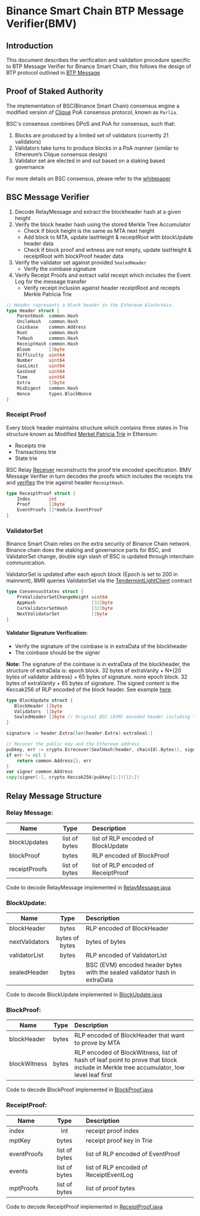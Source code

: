 # Binance Smart Chain BTP Message Verifier(BMV)

## Introduction

This document describes the verification and validation procedure specific to BTP Message Verifier for Binance Smart Chain, 
this follows the design of BTP protocol outlined in [BTP Message](btp.md#btp-message)

## Proof of Staked Authority

The implementation of BSC(Binance Smart Chain) consensus engine a modified version of [Clique](https://eips.ethereum.org/EIPS/eip-225) PoA
consensus protocol, known as `Parlia`.

BSC's consensus combines DPoS and PoA for consensus, such that:

1. Blocks are produced by a limited set of validators (currently 21 validators)
2. Validators take turns to produce blocks in a PoA manner (similar to Ethereum’s Clique consensus design)
3. Validator set are elected in and out based on a staking based governance

For more details on BSC consensus, please refer to the [whitepaper](https://github.com/binance-chain/whitepaper/blob/12237099ad5e7d2e33641445531a3f25dc1ebe78/WHITEPAPER.md)

## BSC Message Verifier

1. Decode RelayMessage and extract the blockheader hash at a given height
2. Verify the block header hash using the stored Merkle Tree Accumulator
    - Check if block height is the same as MTA next height
    - Add block to MTA, update lastHeight & receiptRoot with blockUpdate header data
    - Check if block proof and witness are not empty, update lastHeight & receiptRoot with blockProof header data
3. Verify the validator set against provided `SealedHeader`
    - Verify the coinbase signature
4. Verify Receipt Proofs and extract valid receipt which includes the Event Log for the message transfer
    - Verify receipt inclusion against header receiptRoot and receipts Merkle Patricia Trie

```go
// Header represents a block header in the Ethereum blockchain.
type Header struct {
	ParentHash  common.Hash
	UncleHash   common.Hash
	Coinbase    common.Address
	Root        common.Hash
	TxHash      common.Hash
	ReceiptHash common.Hash
	Bloom       []byte
	Difficulty  uint64
	Number      uint64
	GasLimit    uint64
	GasUsed     uint64
	Time        uint64
	Extra       []byte
	MixDigest   common.Hash
	Nonce       types.BlockNonce
}
```

### Receipt Proof

Every block header maintains structure which contains three states in Trie structure known as Modified [Merkel Patricia Trie](https://eth.wiki/en/fundamentals/patricia-tree) in Ethereum:

- Receipts trie
- Transactions trie
- State trie

BSC Relay [Receiver](https://github.com/icon-project/icon-bridge/blob/bridge_bsc/cmd/btpsimple/module/bsc/receiver.go#L150) reconstructs the proof trie encoded specification. 
BMV Message Verifier in turn decodes the proofs which includes the receipts trie and [verifies](https://github.com/icon-project/icon-bridge/blob/bridge_bsc/javascore/bmv/src/main/java/foundation/icon/btp/bmv/BTPMessageVerifier.java#L91)
the trie against header `ReceiptHash`. 

```go
type ReceiptProof struct {
	Index       int
	Proof       []byte
	EventProofs []*module.EventProof
}
```

### ValidatorSet

Binance Smart Chain relies on the extra security of Binance Chain network. Binance chain does the staking and governance parts for BSC,
and ValidatorSet change, double sign slash of BSC is updated through interchain communication.

ValidatorSet is updated after each epoch block (Epoch is set to 200 in mainnent), BMR queries ValidatorSet via the [TendermintLightClient](https://github.com/icon-project/icon-bridge/blob/bridge_bsc/cmd/btpsimple/module/bsc/receiver.go#L82) contract  

```go
type ConsensusStates struct {
	PreValidatorSetChangeHeight uint64
	AppHash                     [32]byte
	CurValidatorSetHash         [32]byte
	NextValidatorSet            []byte
}
```

#### Validator Signature Verification: 
- Verify the signature of the coinbase is in extraData of the blockheader
- The coinbase should be the signer

**Note:** 
The signature of the coinbase is in extraData of the blockheader, the structure of extraData is: epoch block. 32 bytes of extraVanity + N*{20 bytes of validator address} + 65 bytes of signature. none epoch block. 32 bytes of extraVanity + 65 bytes of signature. The signed content is the Keccak256 of RLP encoded of the block header. See example [here](https://github.com/binance-chain/bsc/blob/955c78bde05c756fe30a9e6ecf8bed5091d9f62e/consensus/parlia/parlia.go#L158).

```go
type BlockUpdate struct {
   BlockHeader []byte
   Validators  []byte
   SealedHeader []byte // Original BSC (EVM) encoded header including the validator signature
}
```

```go
signature := header.Extra[len(header.Extra)-extraSeal:]

// Recover the public key and the Ethereum address
pubkey, err := crypto.Ecrecover(SealHash(header, chainId).Bytes(), signature)
if err != nil {
    return common.Address{}, err
}
var signer common.Address
copy(signer[:], crypto.Keccak256(pubkey[1:])[12:])
```

## Relay Message Structure
### Relay Message:
| Name          |      Type      |  Description                        |
|---------------|:--------------:|:------------------------------------|
| blockUpdates  |  list of bytes | list of RLP encoded of BlockUpdate  |
| blockProof    |    bytes       | RLP encoded of BlockProof           |
| receiptProofs | list of bytes  | list of RLP encoded of ReceiptProof |
Code to decode RelayMessage implemented in [RelayMessage.java](https://github.com/icon-project/icon-bridge/blob/bridge_bsc/javascore/bmv/src/main/java/foundation/icon/btp/bmv/types/RelayMessage.java)
### BlockUpdate:
| Name           |      Type      |  Description                 |
|----------------|:--------------:|:-----------------------------|
| blockHeader    |    bytes       | RLP encoded of BlockHeader   |
| nextValidators | bytes of bytes | bytes of bytes               |
| validatorList  |    bytes       | RLP encoded of ValidatorList |
| sealedHeader   |    bytes       | BSC (EVM) encoded header bytes with the sealed validator hash in extraData     |
Code to decode BlockUpdate implemented in [BlockUpdate.java](https://github.com/icon-project/icon-bridge/blob/bridge_bsc/javascore/bmv/src/main/java/foundation/icon/btp/bmv/types/BlockUpdate.java)
### BlockProof:
| Name           |      Type      |  Description                |
|----------------|:--------------:|:----------------------------|
| blockHeader    |    bytes       | RLP encoded of BlockHeader that want to prove by MTA|
| blockWitness   |    bytes       | RLP encoded of BlockWitness, list of hash of leaf point to prove that block include in Merkle tree accumulator, low level leaf first |
Code to decode BlockProof implemented in [BlockProof.java](https://github.com/icon-project/icon-bridge/blob/bridge_bsc/javascore/bmv/src/main/java/foundation/icon/btp/bmv/types/BlockProof.java)
### ReceiptProof:
| Name           |      Type      |  Description                           |
|----------------|:--------------:|:---------------------------------------|
| index          |    int         | receipt proof index                    |
| mptKey         |    bytes       | receipt proof key in Trie              |
| eventProofs    | list of bytes  | list of RLP encoded of EventProof      |
| events         | list of bytes  | list of RLP encoded of ReceiptEventLog |
| mptProofs      | list of bytes  | list of proof bytes                    |
Code to decode ReceiptProof implemented in [ReceiptProof.java](https://github.com/icon-project/icon-bridge/blob/bridge_bsc/javascore/bmv/src/main/java/foundation/icon/btp/bmv/types/ReceiptProof.java)